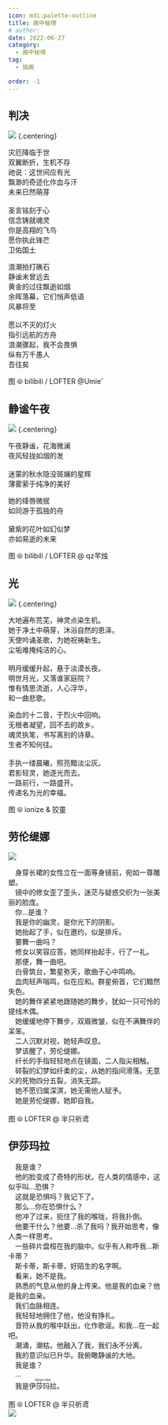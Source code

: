 ```yaml
---
icon: mdi:palette-outline
title: 画中秘境
# author:
date: 2022-06-27
category:
  - 画中秘境
tag:
  - 插画

order: -1
---
```


## 判决

![](./res/艾丽妮.webp) {.centering}

<div class="centering textkai flexbox">
  <div style="margin-bottom:1em">
    灾厄降临于世<br>
    双翼断折，生机不存<br>
    祂说：这世间应有光<br>
    飘渺的奇迹化作血与汗<br>
    未来已然萌芽<br>
    <br>
    圣言铭刻于心<br>
    信念铸就魂灵<br>
    你是高翔的飞鸟<br>
    愿你执此锋芒<br>
    卫佑国土
  </div>
  <div>
    浪潮拍打礁石<br>
    静谧未曾远去<br>
    黄金的过往飘逝如烟<br>
    余晖落幕，它们悄声低语<br>
    风暴将至<br>
    <br>
    愿以不灭的灯火<br>
    指引远航的方舟<br>
    浪潮骤起，我不会畏惧<br>
    纵有万千愚人<br>
    吾往矣
  </div>
</div>

图 ⦾ bilibili / LOFTER @Umie゜

## 静谧午夜

![](./res/mudrock.webp) {.centering}

<div class="centering textkai flexbox">
  <div style="margin-bottom:1em">
    午夜静谧，花海微澜<br>
    夜风轻拢如烟的发<br>
    <br>
    迷蒙的秋水隐没斑斓的星辉<br>
    薄雾萦于纯净的美好
  </div>
  <div>
    她的绛唇微抿<br>
    如同游于孤独的舟<br>
    <br>
    黛紫的花叶如幻似梦<br>
    亦如易逝的未来
  </div>
</div>

图 ⦾ bilibili / LOFTER @ qz芊烛

## 光

![](./res/铃兰.webp) {.centering}

<div class="centering textkai flexbox">
  <div style="margin-bottom:1em">
    大地遍布荒芜，神灵点染生机。<br>
    她于净土中萌芽，沐浴自然的恩泽。<br>
    天使吟诵圣歌，为她祝祷新生。<br>
    尘垢难掩纯洁的心。<br>
<br>
    明月缓缓升起，悬于淡漠长夜。<br>
    明世月光，又落谁家庭院？<br>
    惟有情思流逝，人心浮华，<br>
    和一曲悲歌。
  </div>
  <div>
    染血的十二音，于烈火中回响。<br>
    无根者凝望，回不去的故乡。<br>
    魂灵执笔，书写离别的诗章。<br>
    生者不知何往。<br>
    <br>
    手执一缕晨曦，照亮黯淡尘灰。<br>
    君影轻灵，她逐光而去。<br>
    一路前行，一路盛开。<br>
    传递名为光的幸福。<br>
  </div>
</div>

图 ⦾ ionize & 狡童

## 劳伦缇娜

<div class="textkai flexbox">
  <div style="margin-bottom:1em;width:38%;min-width:240px">
<img src="./res/鲨.webp" >
  </div>
  <div style="width:60%;min-width:320px">
    &emsp;身穿长裙的女性立在一面等身镜前，宛如一尊雕塑。<br>
    &emsp;镜中的修女歪了歪头，迷茫与疑惑交织为一张美丽的脸庞。<br>
    &emsp;你…是谁？<br>
    &emsp;我是你的幽灵，是你光下的阴影。<br>
    &emsp;她抬起了手，似在邀约，似是排斥。<br>
    &emsp;要舞一曲吗？<br>
    &emsp;修女以笑容应答。她同样抬起手，行了一礼。<br>
    &emsp;那便，舞一曲吧。<br>
    &emsp;白骨筑台，繁星弥天，歌曲于心中鸣响。<br>
    &emsp;血肉轻声嗡鸣，似在应和。群星俯首，它们黯然失色。<br>
    &emsp;她的舞伴紧紧地跟随她的舞步，犹如一只可怜的提线木偶。<br>
    &emsp;她缓缓地停下舞步，双眉微皱，似在不满舞伴的呆笨。<br>
    &emsp;二人沉默对视，她轻声叹息。<br>
    &emsp;梦该醒了，劳伦缇娜。<br>
    &emsp;纤长的手指轻轻地点在镜面，二人指尖相触。<br>
    &emsp;碎裂的幻梦如纤柔的尘，从她的指间滑落。无意义的死物四分五裂，消失无踪。<br>
    &emsp;她不愿归属深溟，她无需他人赋予。<br>
    &emsp;她是劳伦缇娜，她即自我。<br><br>图 ⦾ LOFTER @ 半只祈鸢
  </div>
</div>

## 伊莎玛拉

<div class="textkai flexbox">
  <div style="width:60%;min-width:320px">
    &emsp;我是谁？<br>
    &emsp;他的脸变成了奇特的形状。在人类的情感中，这似乎叫…恐惧？<br>
    &emsp;这就是恐惧吗？我记下了。<br>
    &emsp;那么…你在恐惧什么？<br>
    &emsp;他冲了过来，扼住了我的喉咙，将我扑倒。<br>
    &emsp;他要干什么？他要…杀了我吗？我开始思考，像人类一样思考。<br>
    &emsp;一些碎片盘桓在我的脑中。似乎有人称呼我…斯卡蒂？<br>
    &emsp;斯卡蒂，斯卡蒂，好陌生的名字啊。<br>
    &emsp;看来，她不是我。<br>
    &emsp;熟悉的气息从他的身上传来。他是我的血亲？他是我的血亲。<br>
    &emsp;我们血脉相连。<br>
    &emsp;我轻轻地拥住了他，他没有挣扎。<br>
    &emsp;音符从我的喉中跃出，化作歌谣。和我…在一起吧。<br>
    &emsp;潮涌，潮枯。他融入了我，我们永不分离。<br>
    &emsp;我的意识似已升华。我俯瞰静谧的大地。<br>
    &emsp;我是谁？<br>
    &emsp;…<br>
    &emsp;我是<ruby>伊莎玛拉<rp>(</rp><rt>Ishar-mla</rt><rp>)</rp></ruby>。<br><br>
    图 ⦾ LOFTER @ 半只祈鸢
  </div>
  <div style="margin-bottom:1em;width:38%;min-width:240px">
    <img src="./res/蒂升华.webp" >
  </div>
</div>

<FakeAds />